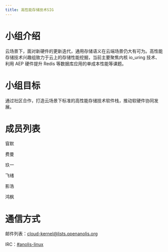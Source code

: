 ```yaml
---
title: 高性能存储技术SIG
---
```


# 小组介绍

云场景下，面对新硬件的更新迭代，通用存储语义在云端场景仍大有可为。高性能存储技术兴趣组致力于云上的存储性能挖掘，当前主要聚焦内核 io_uring 技术、利用 AEP 硬件提升 Redis 等数据库应用的单成本性能等课题。

# 小组目标

通过社区合作，打造云场景下标准的高性能存储技术软件栈，推动软硬件协同发展。

# 成员列表

窅默 

费曼 

玖一 

飞绪 

影浩

鸿枫 

# 通信方式

邮件列表：[cloud-kernel@lists.openanolis.org](mailto:cloud-kernel@lists.openanolis.org)

IRC：[#anolis-linux](https://webchat.freenode.net/#anolis-linux)

